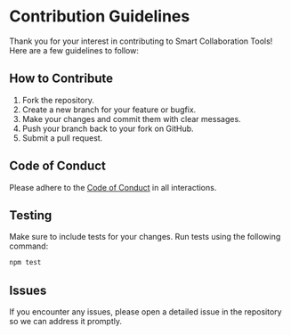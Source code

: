 # Contribution Guidelines

Thank you for your interest in contributing to Smart Collaboration Tools! Here are a few guidelines to follow:

## How to Contribute
1. Fork the repository.
2. Create a new branch for your feature or bugfix.
3. Make your changes and commit them with clear messages.
4. Push your branch back to your fork on GitHub.
5. Submit a pull request.

## Code of Conduct
Please adhere to the [Code of Conduct](CODE_OF_CONDUCT.md) in all interactions.

## Testing
Make sure to include tests for your changes. Run tests using the following command:

```bash
npm test
```

## Issues
If you encounter any issues, please open a detailed issue in the repository so we can address it promptly.
